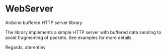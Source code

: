 WebServer
=========

Arduino buffered HTTP server library

The library implements a simple HTTP server with buffered data sending to avoid fragmenting of packets. 
See examples for more details.

Regards,
aterentiev
